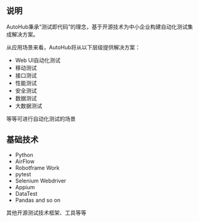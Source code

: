 ## 说明

AutoHub秉承“测试即代码”的理念，基于开源技术为中小企业构建自动化测试集成解决方案。

从应用场景来看，AutoHub将从以下层级提供解决方案：

- Web UI自动化测试
- 移动测试
- 接口测试
- 性能测试
- 安全测试
- 数据测试
- 大数据测试

等等可进行自动化测试的场景

## 基础技术

- Python
- AirFlow
- Robotframe Work
- pytest
- Selenium Webdriver
- Appium
- DataTest
- Pandas and so on

其他开源测试技术框架、工具等等
